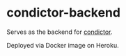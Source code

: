 # condictor-backend

Serves as the backend for [condictor](https://github.com/gilmoreg/condictor).

Deployed via Docker image on Heroku.